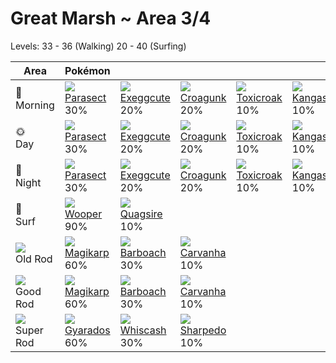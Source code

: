 # Great Marsh ~ Area 3/4
Levels: 33 - 36 (Walking) 20 - 40 (Surfing)

Area                         | Pokémon                           | &nbsp;                            | &nbsp;                            | &nbsp;                            | &nbsp;                            | &nbsp;                            
---                          | ---                               | ---                               | ---                               | ---                               | ---                               | ---                               
🌅<br>Morning                 | ![][047]<br> [Parasect]<br> 30%  | ![][102]<br> [Exeggcute]<br> 20% | ![][453]<br> [Croagunk]<br> 20%  | ![][454]<br> [Toxicroak]<br> 10% | ![][115]<br> [Kangaskhan]<br> 10%| ![][193]<br> [Yanma]<br> 10%     
🌞<br>Day                     | ![][047]<br> [Parasect]<br> 30%  | ![][102]<br> [Exeggcute]<br> 20% | ![][453]<br> [Croagunk]<br> 20%  | ![][454]<br> [Toxicroak]<br> 10% | ![][115]<br> [Kangaskhan]<br> 10%| ![][193]<br> [Yanma]<br> 10%     
🌙<br>Night                   | ![][047]<br> [Parasect]<br> 30%  | ![][102]<br> [Exeggcute]<br> 20% | ![][453]<br> [Croagunk]<br> 20%  | ![][454]<br> [Toxicroak]<br> 10% | ![][115]<br> [Kangaskhan]<br> 10%| ![][193]<br> [Yanma]<br> 10%     
🌊<br> Surf                   | ![][194]<br> [Wooper]<br> 90%    | ![][195]<br> [Quagsire]<br> 10%  
![][old-rod]<br> Old Rod     | ![][129]<br> [Magikarp]<br> 60%  | ![][339]<br> [Barboach]<br> 30%  | ![][318]<br> [Carvanha]<br> 10%  
![][good-rod]<br> Good Rod   | ![][129]<br> [Magikarp]<br> 60%  | ![][339]<br> [Barboach]<br> 30%  | ![][318]<br> [Carvanha]<br> 10%  
![][super-rod]<br> Super Rod | ![][130]<br> [Gyarados]<br> 60%  | ![][340]<br> [Whiscash]<br> 30%  | ![][319]<br> [Sharpedo]<br> 10%  


[Parasect]: /pokemon_changes/047/
[Exeggcute]: /pokemon_changes/102/
[Kangaskhan]: /pokemon_changes/115/
[Magikarp]: /pokemon_changes/129/
[Gyarados]: /pokemon_changes/130/
[Yanma]: /pokemon_changes/193/
[Wooper]: /pokemon_changes/194/
[Quagsire]: /pokemon_changes/195/
[Carvanha]: /pokemon_changes/318/
[Sharpedo]: /pokemon_changes/319/
[Barboach]: /pokemon_changes/339/
[Whiscash]: /pokemon_changes/340/
[Croagunk]: /pokemon_changes/453/
[Toxicroak]: /pokemon_changes/454/
[good-rod]: /img/items/good-rod.png
[old-rod]: /img/items/old-rod.png
[super-rod]: /img/items/super-rod.png
[047]: /img/pokemon/047.png
[102]: /img/pokemon/102.png
[115]: /img/pokemon/115.png
[129]: /img/pokemon/129.png
[130]: /img/pokemon/130.png
[193]: /img/pokemon/193.png
[194]: /img/pokemon/194.png
[195]: /img/pokemon/195.png
[318]: /img/pokemon/318.png
[319]: /img/pokemon/319.png
[339]: /img/pokemon/339.png
[340]: /img/pokemon/340.png
[453]: /img/pokemon/453.png
[454]: /img/pokemon/454.png
